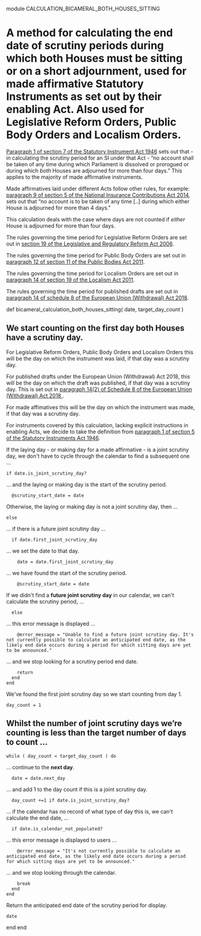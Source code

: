 module CALCULATION_BICAMERAL_BOTH_HOUSES_SITTING
# A method for calculating the end date of scrutiny periods during which **both** Houses must be sitting or on a short adjournment, used for made affirmative Statutory Instruments as set out by their enabling Act. Also used for Legislative Reform Orders, Public Body Orders and Localism Orders.

[Paragraph 1 of section 7 of the Statutory Instrument Act 1946](https://www.legislation.gov.uk/ukpga/Geo6/9-10/36/section/7#section-7-1) sets out that - in calculating the scrutiny period for an SI under that Act - “no account shall be taken of any time during which Parliament is dissolved or prorogued or during which *both* Houses are adjourned for more than four days.” This applies to the majority of made affirmative instruments.

Made affirmatives laid under different Acts follow other rules, for example: [paragraph 9 of section 5 of the National Insurance Contributions Act 2014](https://www.legislation.gov.uk/ukpga/2014/7/section/5/enacted#section-5-9), sets out that “no account is to be taken of any time [..] during which either House is adjourned for more than 4 days."

This calculation deals with the case where days are not counted if *either* House is adjourned for more than four days.

The rules governing the time period for Legislative Reform Orders are set out in [section 19 of the Legislative and Regulatory Reform Act 2006](https://www.legislation.gov.uk/ukpga/2006/51/section/19#section-19).

The rules governing the time period for Public Body Orders are set out in [paragraph 12 of section 11 of the Public Bodies Act 2011](https://www.legislation.gov.uk/ukpga/2011/24/section/11#section-11-12).

The rules governing the time period for Localism Orders are set out in [paragraph 14 of section 19 of the Localism Act 2011](https://www.legislation.gov.uk/ukpga/2011/20/enacted#section-19-14).

The rules governing the time period for published drafts are set out in [paragraph 14 of schedule 8 of the European Union (Withdrawal) Act 2018](https://www.legislation.gov.uk/ukpga/2018/16/schedule/8/enacted#schedule-8-paragraph-14).

  def bicameral_calculation_both_houses_sitting( date, target_day_count )
## We start counting on the **first day both Houses have a scrutiny day**.

For Legislative Reform Orders, Public Body Orders and Localism Orders this will be the day on which the instrument was laid, if that day was a scrutiny day.

For published drafts under the European Union (Withdrawal) Act 2018, this will be the day on which the draft was published, if that day was a scrutiny day. This is set out in [paragraph 14(2) of Schedule 8 of the European Union (Withdrawal) Act 2018 ](https://www.legislation.gov.uk/ukpga/2018/16/schedule/8/enacted#schedule-8-paragraph-14-2).

For made affimatives this will be the day on which the instrument was made, if that day was a scrutiny day.

For instruments covered by this calculation, lacking explicit instructions in enabling Acts, we decide to take the definition from [paragraph 1 of section 5 of the Statutory Instruments Act 1946](https://www.legislation.gov.uk/ukpga/Geo6/9-10/36/section/5#section-5-1).

If the laying day - or making day for a made affirmative - is a joint scrutiny day, we don't have to cycle through the calendar to find a subsequent one ...

    if date.is_joint_scrutiny_day?
... and the laying or making day is the start of the scrutiny period.

      @scrutiny_start_date = date
Otherwise, the laying or making day is not a joint scrutiny day, then ...

    else
... if there is a future joint scrutiny day ...

      if date.first_joint_scrutiny_day
... we set the date to that day.

        date = date.first_joint_scrutiny_day
... we have found the start of the scrutiny period.

        @scrutiny_start_date = date
If we didn't find a **future joint scrutiny day** in our calendar, we can't calculate the scrutiny period, ...

      else
... this error message is displayed ...

        @error_message = "Unable to find a future joint scrutiny day. It's not currently possible to calculate an anticipated end date, as the likely end date occurs during a period for which sitting days are yet to be announced."
... and we stop looking for a scrutiny period end date.

        return
      end
    end
We've found the first joint scrutiny day so we start counting from day 1.

    day_count = 1
## Whilst the number of joint scrutiny days we’re counting is less than the target number of days to count ...

    while ( day_count < target_day_count ) do
... continue to the **next day**.

      date = date.next_day
... and add 1 to the day count if this is a joint scrutiny day.

      day_count +=1 if date.is_joint_scrutiny_day?
... if the calendar has no record of what type of day this is, we can't calculate the end date, ...

      if date.is_calendar_not_populated?
... this error message is displayed to users ...

        @error_message = "It's not currently possible to calculate an anticipated end date, as the likely end date occurs during a period for which sitting days are yet to be announced."
... and we stop looking through the calendar.

        break
      end
    end
Return the anticipated end date of the scrutiny period for display.

    date
  end
end